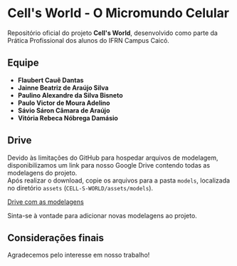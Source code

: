 # Cell's World - O Micromundo Celular

Repositório oficial do projeto **Cell's World**, desenvolvido como parte da Prática Profissional dos alunos do IFRN Campus Caicó.

## Equipe
- **Flaubert Cauê Dantas**  
- **Jainne Beatriz de Araújo Silva**  
- **Paulino Alexandre da Silva Bisneto**  
- **Paulo Victor de Moura Adelino**  
- **Sávio Sáron Câmara de Araújo**  
- **Vitória Rebeca Nóbrega Damásio**

## Drive
Devido às limitações do GitHub para hospedar arquivos de modelagem, disponibilizamos um link para nosso Google Drive contendo todas as modelagens do projeto.  
Após realizar o download, copie os arquivos para a pasta `models`, localizada no diretório `assets` (`CELL-S-WORLD/assets/models`).  

[Drive com as modelagens](https://drive.google.com/drive/folders/1TymQksEjWN6DXedaLqXeAzSIzWI35Pvk?usp=drive_link)

Sinta-se à vontade para adicionar novas modelagens ao projeto.  

## Considerações finais
Agradecemos pelo interesse em nosso trabalho!  

